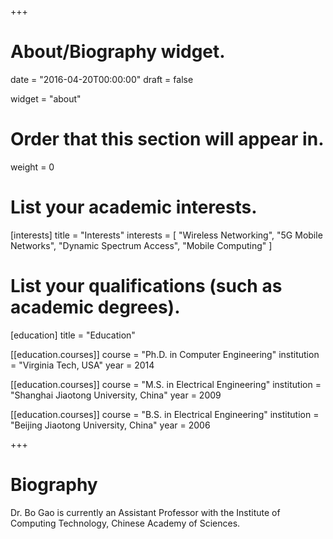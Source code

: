 +++
# About/Biography widget.

date = "2016-04-20T00:00:00"
draft = false

widget = "about"

# Order that this section will appear in.
weight = 0

# List your academic interests.
[interests]
  title = "Interests"
  interests = [
    "Wireless Networking",
    "5G Mobile Networks",
    "Dynamic Spectrum Access",
    "Mobile Computing"
  ]

# List your qualifications (such as academic degrees).
[education]
  title = "Education"

[[education.courses]]
  course = "Ph.D. in Computer Engineering"
  institution = "Virginia Tech, USA"
  year = 2014

[[education.courses]]
  course = "M.S. in Electrical Engineering"
  institution = "Shanghai Jiaotong University, China"
  year = 2009

[[education.courses]]
  course = "B.S. in Electrical Engineering"
  institution = "Beijing Jiaotong University, China"
  year = 2006
 
+++

# Biography

Dr. Bo Gao is currently an Assistant Professor with the Institute of Computing Technology, Chinese Academy of Sciences.
